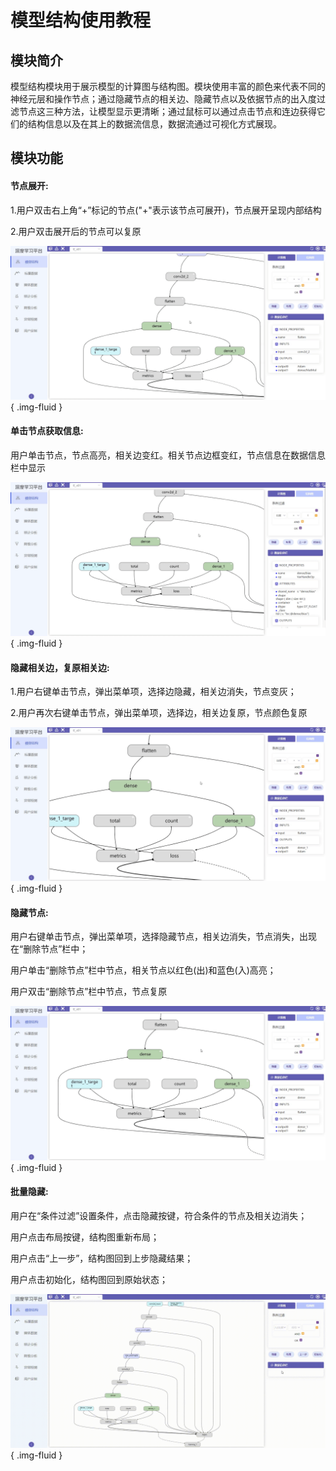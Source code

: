 # 模型结构使用教程
## 模块简介
模型结构模块用于展示模型的计算图与结构图。模块使用丰富的颜色来代表不同的神经元层和操作节点；通过隐藏节点的相关边、隐藏节点以及依据节点的出入度过滤节点这三种方法，让模型显示更清晰；通过鼠标可以通过点击节点和连边获得它们的结构信息以及在其上的数据流信息，数据流通过可视化方式展现。

## 模块功能

#### 节点展开:

1.用户双击右上角“+”标记的节点("+"表示该节点可展开)，节点展开呈现内部结构

2.用户双击展开后的节点可以复原

![](./images/graph/expand.gif){ .img-fluid }

#### 单击节点获取信息:

用户单击节点，节点高亮，相关边变红。相关节点边框变红，节点信息在数据信息栏中显示

![](./images/graph/click.gif){ .img-fluid }

#### 隐藏相关边，复原相关边:

1.用户右键单击节点，弹出菜单项，选择边隐藏，相关边消失，节点变灰；

2.用户再次右键单击节点，弹出菜单项，选择边，相关边复原，节点颜色复原

![](./images/graph/edgeHidde.gif){ .img-fluid }

#### 隐藏节点:

用户右键单击节点，弹出菜单项，选择隐藏节点，相关边消失，节点消失，出现在“删除节点”栏中；

用户单击“删除节点”栏中节点，相关节点以红色(出)和蓝色(入)高亮；

用户双击“删除节点”栏中节点，节点复原

![](./images/graph/nodeHidde.gif){ .img-fluid }

#### 批量隐藏:

用户在“条件过滤”设置条件，点击隐藏按键，符合条件的节点及相关边消失；

用户点击布局按键，结构图重新布局；

用户点击“上一步”，结构图回到上步隐藏结果；

用户点击初始化，结构图回到原始状态；

![](./images/graph/condition.gif){ .img-fluid }
